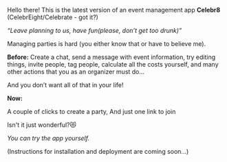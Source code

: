 
Hello there! This is the latest version of an event management app **Celebr8** (CelebrEight/Celebrate - got it?)

_“Leave planning to us, have fun(please, don’t get too drunk)”_

Managing parties is hard (you either know that or have to believe me).



**Before:**
Create a chat, send a message with event information, try editing things, invite people, tag people, calculate all the costs yourself, and many other actions that you as an organizer must do...

And you don’t want all of that in your life!

**Now:**

A couple of clicks to create a party,
And just one link to join

Isn't it just wonderful?😻



_You can try the app yourself._

(Instructions for installation and deployment are coming soon...)
